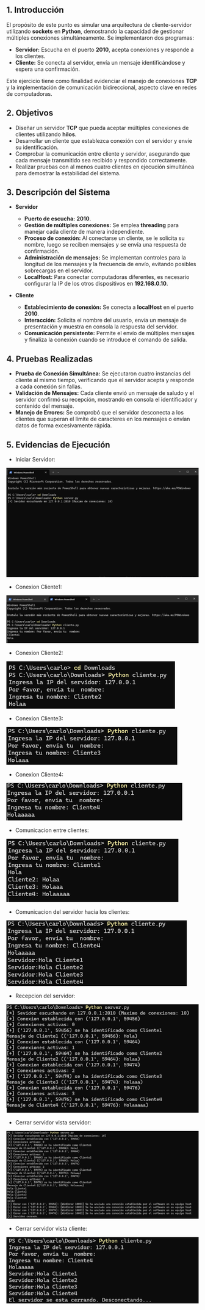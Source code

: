 ## 1. Introducción
El propósito de este punto es simular una arquitectura de cliente-servidor utilizando **sockets** en **Python**, demostrando la capacidad de gestionar múltiples conexiones simultáneamente. Se implementaron dos programas:  
- **Servidor:** Escucha en el puerto **2010**, acepta conexiones y responde a los clientes.  
- **Cliente:** Se conecta al servidor, envía un mensaje identificándose y espera una confirmación.  

Este ejercicio tiene como finalidad evidenciar el manejo de conexiones **TCP** y la implementación de comunicación bidireccional, aspecto clave en redes de computadoras.  

## 2. Objetivos
- Diseñar un servidor **TCP** que pueda aceptar múltiples conexiones de clientes utilizando **hilos**.  
- Desarrollar un cliente que establezca conexión con el servidor y envíe su identificación.  
- Comprobar la comunicación entre cliente y servidor, asegurando que cada mensaje transmitido sea recibido y respondido correctamente.  
- Realizar pruebas con al menos cuatro clientes en ejecución simultánea para demostrar la estabilidad del sistema.  

## 3. Descripción del Sistema
- **Servidor**  
  - **Puerto de escucha:** **2010**.  
  - **Gestión de múltiples conexiones:** Se emplea **threading** para manejar cada cliente de manera independiente.  
  - **Proceso de conexión:** Al conectarse un cliente, se le solicita su nombre, luego se reciben mensajes y se envía una respuesta de confirmación.  
  - **Administración de mensajes:** Se implementan controles para la longitud de los mensajes y la frecuencia de envío, evitando posibles sobrecargas en el servidor.  
  - **LocalHost:** Para conectar computadoras diferentes, es necesario configurar la IP de los otros dispositivos en **192.168.0.10**.  

- **Cliente**  
  - **Establecimiento de conexión:** Se conecta a **localHost** en el puerto **2010**.  
  - **Interacción:** Solicita el nombre del usuario, envía un mensaje de presentación y muestra en consola la respuesta del servidor.  
  - **Comunicación persistente:** Permite el envío de múltiples mensajes y finaliza la conexión cuando se introduce el comando de salida.  

## 4. Pruebas Realizadas
- **Prueba de Conexión Simultánea:** Se ejecutaron cuatro instancias del cliente al mismo tiempo, verificando que el servidor acepta y responde a cada conexión sin fallas.  
- **Validación de Mensajes:** Cada cliente envió un mensaje de saludo y el servidor confirmó su recepción, mostrando en consola el identificador y contenido del mensaje.  
- **Manejo de Errores:** Se comprobó que el servidor desconecta a los clientes que superan el límite de caracteres en los mensajes o envían datos de forma excesivamente rápida.  


## 5. Evidencias de Ejecución
- Iniciar Servidor:

![Imagen3](https://github.com/ALMA3112/Parcial-redes-de-computacion-/blob/main/Imagenes/Iniciar_Servidor.png)

- Conexion Cliente1:

![imagen4](https://github.com/ALMA3112/Parcial-redes-de-computacion-/blob/main/Imagenes/Conexion%20cliente1.png)

- Conexion Cliente2:

![Imagen5](https://github.com/ALMA3112/Parcial-redes-de-computacion-/blob/main/Imagenes/Conexion%20Cliente2.png)

- Conexion Cliente3:

![imagen6](https://github.com/ALMA3112/Parcial-redes-de-computacion-/blob/main/Imagenes/Conexion%20Cliente3.png)

- Conexion Cliente4:

![imagen7](https://github.com/ALMA3112/Parcial-redes-de-computacion-/blob/main/Imagenes/Conexion%20cliente4.png)

- Comunicacion entre clientes:

![imagen8](https://github.com/ALMA3112/Parcial-redes-de-computacion-/blob/main/Imagenes/Comunicacion%20entre%20clientes.png)

- Comunicacion del servidor hacia los clientes:

![imagen9](https://github.com/ALMA3112/Parcial-redes-de-computacion-/blob/main/Imagenes/Comunicacion%20del%20servidor%20hacia%20los%20clientes.png)

- Recepcion del servidor:

![imagen10](https://github.com/ALMA3112/Parcial-redes-de-computacion-/blob/main/Imagenes/Recepcion%20del%20servidor.png)

- Cerrar servidor vista servidor:

![imagen11](https://github.com/ALMA3112/Parcial-redes-de-computacion-/blob/main/Imagenes/Cerrar%20servidor%20vista%20seridor.png)

- Cerrar servidor vista cliente:

![imagen12](https://github.com/ALMA3112/Parcial-redes-de-computacion-/blob/main/Imagenes/Cerrar%20servidor%20vista%20cliente.png)
